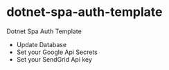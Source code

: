 # dotnet-spa-auth-template
Dotnet Spa Auth Template

- Update Database
- Set your Google Api Secrets
- Set your SendGrid Api key
